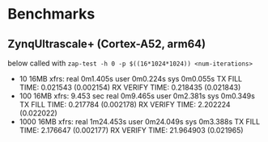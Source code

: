 # Benchmarks

## ZynqUltrascale+ (Cortex-A52, arm64)

below called with `zap-test -h 0 -p $((16*1024*1024)) <num-iterations>`

- 10 16MB xfrs: 
	real	0m1.405s
	user	0m0.224s
	sys	0m0.055s
	TX FILL TIME: 0.021543 (0.002154)
	RX VERIFY TIME: 0.218435 (0.021843)
- 100 16MB xfrs: 9.453 sec
	real	0m9.465s
	user	0m2.381s
	sys	0m0.349s
	TX FILL TIME: 0.217784 (0.002178)
	RX VERIFY TIME: 2.202224 (0.022022)
- 1000 16MB xfrs: 
	real	1m24.453s
	user	0m24.049s
	sys	0m3.388s
	TX FILL TIME: 2.176647 (0.002177)
	RX VERIFY TIME: 21.964903 (0.021965)

